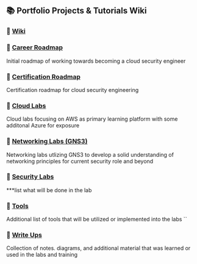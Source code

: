 ## 📚 Portfolio Projects & Tutorials Wiki

### 🔹 [Wiki](https://github.com/btross/Portfolio_Projects_Tutorials/wiki)


### 🔹 [Career Roadmap](https://github.com/btross/Portfolio_Projects_Tutorials/wiki/Career-Roadmap)
Initial roadmap of working towards becoming a cloud security engineer

### 🔹 [Certification Roadmap](https://github.com/btross/Portfolio_Projects_Tutorials/wiki/Certification-Roadmap)
 Certification roadmap for cloud security engineering

### 🔹 [Cloud Labs](https://github.com/btross/Portfolio_Projects_Tutorials/wiki/Cloud-Labs)
Cloud labs focusing on AWS as primary learning platform with some additonal Azure for exposure

### 🔹 [Networking Labs (GNS3)](https://github.com/btross/Portfolio_Projects_Tutorials/wiki/Networking-Labs-(GNS3))
Networking labs utlizing GNS3 to develop a solid understanding of networking principles for current security role and beyond

### 🔹 [Security Labs](https://github.com/btross/Portfolio_Projects_Tutorials/wiki/Security-Labs)
***list what will be done in the lab

### 🔹 [Tools](https://github.com/btross/Portfolio_Projects_Tutorials/wiki/Tools)
Additional list of tools that will be utilized or implemented into the labs
``
### 🔹 [Write Ups](https://github.com/btross/Portfolio_Projects_Tutorials/wiki/Write-Ups)
Collection of notes. diagrams, and additional material that was learned or used in the labs and training

